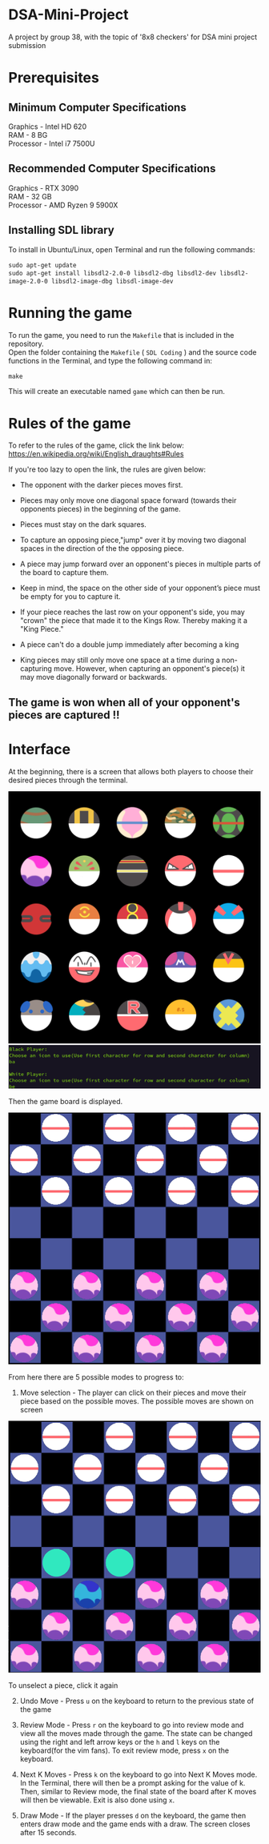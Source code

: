 # DSA-Mini-Project
A project by group 38, with the topic of '8x8 checkers' for DSA mini project submission

# Prerequisites

## Minimum Computer Specifications
Graphics - Intel HD 620<br />
RAM - 8 BG<br />
Processor - Intel i7 7500U

## Recommended Computer Specifications
Graphics - RTX 3090 <br />
RAM - 32 GB<br />
Processor - AMD Ryzen 9 5900X

## Installing SDL library
To install in Ubuntu/Linux, open Terminal and run the following commands:
```
sudo apt-get update
sudo apt-get install libsdl2-2.0-0 libsdl2-dbg libsdl2-dev libsdl2-image-2.0-0 libsdl2-image-dbg libsdl-image-dev
```
# Running the game
To run the game, you need to run the `Makefile` that is included in the repository.<br />
Open the folder containing the `Makefile` ( `SDL Coding` ) and the source code functions in the Terminal, and type the following command in:
```
make
```
This will create an executable named `game` which can then be run.

# Rules of the game
To refer to the rules of the game, click the link below:
https://en.wikipedia.org/wiki/English_draughts#Rules

If you're too lazy to open the link, the rules are given below:
- The opponent with the darker pieces moves first.

- Pieces may only move one diagonal space forward (towards their opponents pieces) in the
  beginning of the game.

- Pieces must stay on the dark squares.

- To capture an opposing piece,"jump" over it by moving two diagonal spaces in the direction of
  the the opposing piece.

- A piece may jump forward over an opponent's pieces in multiple parts of the board to capture
  them.

- Keep in mind, the space on the other side of your opponent’s piece must be empty for you to
  capture it.

- If your piece reaches the last row on your opponent's side, you may "crown" the piece that made it to the Kings Row. Thereby making it a "King Piece."

- A piece can't do a double jump immediately after becoming a king

- King pieces may still only move one space at a time during a non-capturing move. However,
  when capturing an opponent's piece(s) it may move diagonally forward or backwards.

## The game is won when all of your opponent's pieces are captured !!


# Interface

At the beginning, there is a screen that allows both players to choose their desired pieces through the terminal.

![Choose Pieces](./READMEPICS/Pokeball.png)
![Choose Pieces](./READMEPICS/pieceselect.png)

Then the game board is displayed. 

![Game Board](./READMEPICS/gameboard.png)

From here there are 5 possible modes to progress to:

1. Move selection - The player can click on their pieces and move their piece based on the possible moves. The possible moves are shown on screen

![Move Piece](./READMEPICS/selection.png)

  To unselect a piece, click it again

2. Undo Move - Press `u` on the keyboard to return to the previous state of the game

3. Review Mode - Press `r` on the keyboard to go into review mode and view all the moves made through the game. The state can be changed using the right and left arrow keys or the `h` and `l` keys on the keyboard(for the vim fans). To exit review mode, press `x` on the keyboard.

4. Next K Moves - Press `k` on the keyboard to go into Next K Moves mode. In the Terminal, there will then be a prompt asking for the value of k. Then, similar to Review mode, the final state of the board after K moves will then be viewable. Exit is also done using `x`.

5. Draw Mode - If the player presses `d` on the keyboard, the game then enters draw mode and the game ends with a draw. The screen closes after 15 seconds.